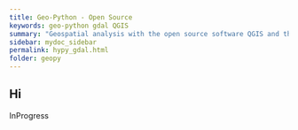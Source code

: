 ```yaml
---
title: Geo-Python - Open Source
keywords: geo-python gdal QGIS
summary: "Geospatial analysis with the open source software QGIS and the the gdal package."
sidebar: mydoc_sidebar
permalink: hypy_gdal.html
folder: geopy
---
```


## Hi

InProgress
